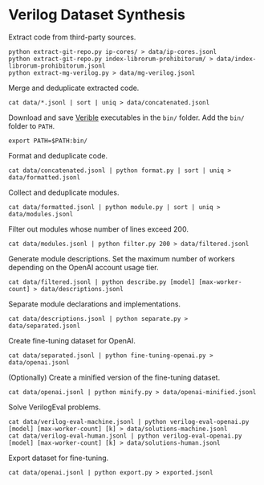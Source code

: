 # Verilog Dataset Synthesis

Extract code from third-party sources.

```console
python extract-git-repo.py ip-cores/ > data/ip-cores.jsonl
python extract-git-repo.py index-librorum-prohibitorum/ > data/index-librorum-prohibitorum.jsonl
python extract-mg-verilog.py > data/mg-verilog.jsonl
```

Merge and deduplicate extracted code.

```console
cat data/*.jsonl | sort | uniq > data/concatenated.jsonl
```

Download and save [Verible](https://github.com/chipsalliance/verible) executables in the ``bin/`` folder. Add the ``bin/`` folder to ``PATH``.

```console
export PATH=$PATH:bin/
```

Format and deduplicate code.

```console
cat data/concatenated.jsonl | python format.py | sort | uniq > data/formatted.jsonl
```

Collect and deduplicate modules.

```console
cat data/formatted.jsonl | python module.py | sort | uniq > data/modules.jsonl
```

Filter out modules whose number of lines exceed 200.

```console
cat data/modules.jsonl | python filter.py 200 > data/filtered.jsonl
```

Generate module descriptions. Set the maximum number of workers depending on the OpenAI account usage tier.

```console
cat data/filtered.jsonl | python describe.py [model] [max-worker-count] > data/descriptions.jsonl
```

Separate module declarations and implementations.

```console
cat data/descriptions.jsonl | python separate.py > data/separated.jsonl
```

Create fine-tuning dataset for OpenAI.

```console
cat data/separated.jsonl | python fine-tuning-openai.py > data/openai.jsonl
```

(Optionally) Create a minified version of the fine-tuning dataset.

```console
cat data/openai.jsonl | python minify.py > data/openai-minified.jsonl
```

Solve VerilogEval problems.

```console
cat data/verilog-eval-machine.jsonl | python verilog-eval-openai.py [model] [max-worker-count] [k] > data/solutions-machine.jsonl
cat data/verilog-eval-human.jsonl | python verilog-eval-openai.py [model] [max-worker-count] [k] > data/solutions-human.jsonl
```

Export dataset for fine-tuning.

```console
cat data/openai.jsonl | python export.py > exported.jsonl
```
